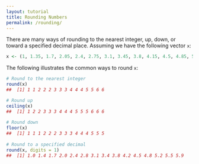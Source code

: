 ```yaml
---
layout: tutorial
title: Rounding Numbers
permalink: /rounding/
---
```


There are many ways of rounding to the nearest integer, up, down, or toward a specified decimal place.  Assuming we have the following vector `x`:

```r
x <- (1, 1.35, 1.7, 2.05, 2.4, 2.75, 3.1, 3.45, 3.8, 4.15, 4.5, 4.85, 5.2, 5.55, 5.9)
```

The following illustrates the common ways to round `x`:

```r
# Round to the nearest integer
round(x)
##  [1] 1 1 2 2 2 3 3 3 4 4 4 5 5 6 6

# Round up
ceiling(x)
##  [1] 1 2 2 3 3 3 4 4 4 5 5 5 6 6 6
 
# Round down
floor(x)
##  [1] 1 1 1 2 2 2 3 3 3 4 4 4 5 5 5
 
# Round to a specified decimal
round(x, digits = 1)
##  [1] 1.0 1.4 1.7 2.0 2.4 2.8 3.1 3.4 3.8 4.2 4.5 4.8 5.2 5.5 5.9
```
